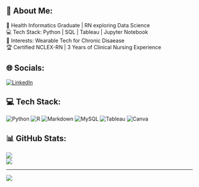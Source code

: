 ## 💫 About Me:
🌟 Health Informatics Graduate | RN exploring Data Science<br>
💻 Tech Stack: Python | SQL | Tableau | Jupyter Notebook<br>
🎯 Interests: Wearable Tech for Chronic Disaease<br>
🏆 Certified NCLEX-RN | 3 Years of Clinical Nursing Experience

## 🌐 Socials:
[![LinkedIn](https://img.shields.io/badge/LinkedIn-%230077B5.svg?logo=linkedin&logoColor=white)](https://linkedin.com/in/www.linkedin.com/in/ming-lun-lee-healthinformatics) 

## 💻 Tech Stack:
![Python](https://img.shields.io/badge/python-3670A0?style=for-the-badge&logo=python&logoColor=ffdd54) ![R](https://img.shields.io/badge/r-%23276DC3.svg?style=for-the-badge&logo=r&logoColor=white) ![Markdown](https://img.shields.io/badge/markdown-%23000000.svg?style=for-the-badge&logo=markdown&logoColor=white) ![MySQL](https://img.shields.io/badge/MySQL-%234479A1.svg?style=for-the-badge&logo=MySQL&logoColor=white) ![Tableau](https://img.shields.io/badge/Tableau-%23E97627.svg?style=for-the-badge&logo=Tableau&logoColor=white) ![Canva](https://img.shields.io/badge/Canva-%2300C4CC.svg?style=for-the-badge&logo=Canva&logoColor=white)

## 📊 GitHub Stats:
![](https://github-readme-stats.vercel.app/api?username=Ellen0120&theme=nightowl&hide_border=false&include_all_commits=false&count_private=false)<br/>
![](https://github-readme-streak-stats.herokuapp.com/?user=Ellen0120&theme=nightowl&hide_border=false)<br/>

---
[![](https://visitcount.itsvg.in/api?id=Ellen0120&icon=0&color=0)](https://visitcount.itsvg.in)

<!-- Proudly created with GPRM ( https://gprm.itsvg.in ) -->
